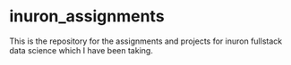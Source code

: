 # inuron_assignments
 This is the repository for the assignments and projects for inuron fullstack data science which I have been taking.
